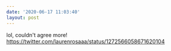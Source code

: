 ```yaml
---
date: '2020-06-17 11:03:40'
layout: post
---
```


lol, couldn't agree more! https://twitter.com/laurenrosaaa/status/1272566058671620104